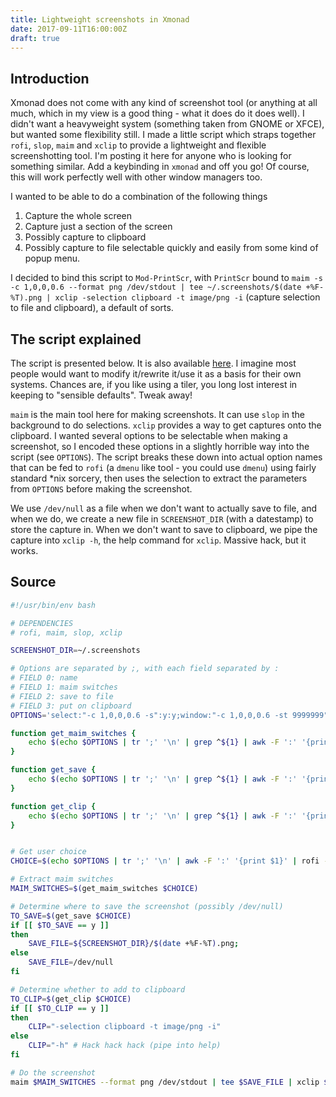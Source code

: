 ```yaml
---
title: Lightweight screenshots in Xmonad
date: 2017-09-11T16:00:00Z
draft: true
---
```


## Introduction

Xmonad does not come with any kind of screenshot tool (or anything at all much, which in my view is a good thing - what it does do it does well). I didn't want a heavyweight system (something taken from GNOME or XFCE), but wanted some flexibility still. I made a little script which straps together `rofi`, `slop`, `maim` and `xclip` to provide a lightweight and flexible screenshotting tool. I'm posting it here for anyone who is looking for something similar. Add a keybinding in `xmonad` and off you go! Of course, this will work perfectly well with other window managers too. 

I wanted to be able to do a combination of the following things
 1. Capture the whole screen
 2. Capture just a section of the screen
 3. Possibly capture to clipboard
 4. Possibly capture to file
selectable quickly and easily from some kind of popup menu.

I decided to bind this script to `Mod-PrintScr`, with `PrintScr` bound to `maim -s -c 1,0,0,0.6 --format png /dev/stdout | tee ~/.screenshots/$(date +%F-%T).png | xclip -selection clipboard -t image/png -i` (capture selection to file and clipboard), a default of sorts.

## The script explained

The script is presented below. It is also available [here](https://github.com/rlupton20/dotfiles/blob/master/scripts/super-screenshot.sh). I imagine most people would want to modify it/rewrite it/use it as a basis for their own systems. Chances are, if you like using a tiler, you long lost interest in keeping to "sensible defaults". Tweak away!

`maim` is the main tool here for making screenshots. It can use `slop` in the background to do selections. `xclip` provides a way to get captures onto the clipboard. I wanted several options to be selectable when making a screenshot, so I encoded these options in a slightly horrible way into the script (see `OPTIONS`). The script breaks these down into actual option names that can be fed to `rofi` (a `dmenu` like tool - you could use `dmenu`) using fairly standard *nix sorcery, then uses the selection to extract the parameters from `OPTIONS` before making the screenshot.

We use `/dev/null` as a file when we don't want to actually save to file, and when we do, we create a new file in `SCREENSHOT_DIR` (with a datestamp) to store the capture in. When we don't want to save to clipboard, we pipe the capture into `xclip -h`, the help command for `xclip`. Massive hack, but it works.

## Source

```bash
#!/usr/bin/env bash

# DEPENDENCIES
# rofi, maim, slop, xclip

SCREENSHOT_DIR=~/.screenshots

# Options are separated by ;, with each field separated by :
# FIELD 0: name
# FIELD 1: maim switches
# FIELD 2: save to file
# FIELD 3: put on clipboard
OPTIONS='select:"-c 1,0,0,0.6 -s":y:y;window:"-c 1,0,0,0.6 -st 9999999":y:y;screen:"":y:y;clip:"-c 1,0,0,0.6 -s":n:y'

function get_maim_switches {
    echo $(echo $OPTIONS | tr ';' '\n' | grep ^${1} | awk -F ':' '{print $2}' | xargs echo)
}

function get_save {
    echo $(echo $OPTIONS | tr ';' '\n' | grep ^${1} | awk -F ':' '{print $3}' | xargs echo)
}

function get_clip {
    echo $(echo $OPTIONS | tr ';' '\n' | grep ^${1} | awk -F ':' '{print $4}' | xargs echo)
}


# Get user choice
CHOICE=$(echo $OPTIONS | tr ';' '\n' | awk -F ':' '{print $1}' | rofi -dmenu)

# Extract maim switches
MAIM_SWITCHES=$(get_maim_switches $CHOICE)

# Determine where to save the screenshot (possibly /dev/null)
TO_SAVE=$(get_save $CHOICE)
if [[ $TO_SAVE == y ]]
then
    SAVE_FILE=${SCREENSHOT_DIR}/$(date +%F-%T).png;
else
    SAVE_FILE=/dev/null
fi

# Determine whether to add to clipboard
TO_CLIP=$(get_clip $CHOICE)
if [[ $TO_CLIP == y ]]
then
    CLIP="-selection clipboard -t image/png -i"
else
    CLIP="-h" # Hack hack hack (pipe into help)
fi

# Do the screenshot
maim $MAIM_SWITCHES --format png /dev/stdout | tee $SAVE_FILE | xclip $CLIP
```
